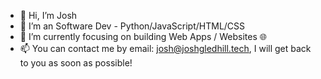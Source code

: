 - 👋 Hi, I’m Josh
- 👀 I’m an Software Dev - Python/JavaScript/HTML/CSS 
- 🌱 I’m currently focusing on building Web Apps / Websites 🌐
- 📫 You can contact me by email: josh@joshgledhill.tech, I will get back to you as soon as possible! 

<!---
joshgledhill/joshgledhill is a ✨ special ✨ repository because its `README.md` (this file) appears on your GitHub profile.
You can click the Preview link to take a look at your changes.
--->
